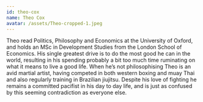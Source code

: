 ```yaml
---
id: theo-cox
name: Theo Cox
avatar: /assets/Theo-cropped-1.jpeg
---
```


Theo read Politics, Philosophy and Economics at the University of Oxford, and holds an MSc in Development Studies from the London School of Economics. His single greatest drive is to do the most good he can in the world, resulting in his spending probably a bit too much time ruminating on what it means to live a good life. When he’s not philosophising Theo is an avid martial artist, having competed in both western boxing and muay Thai and also regularly training in Brazilian jiujitsu. Despite his love of fighting he remains a committed pacifist in his day to day life, and is just as confused by this seeming contradiction as everyone else.
